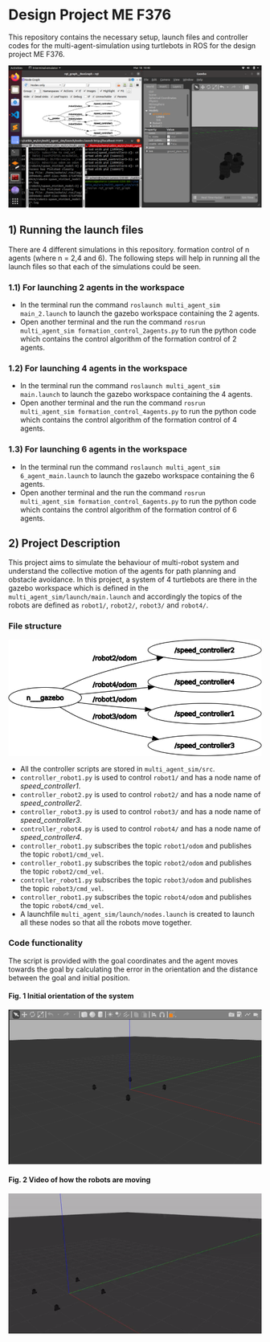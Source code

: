 # Design Project ME F376
This repository contains the necessary setup, launch files and controller codes for the multi-agent-simulation using turtlebots in ROS for the design project ME F376.

![cover_image](https://github.com/AshwinC313/Design_Project_MEF376/blob/main/dop_ss1.png)

## 1) Running the launch files
There are 4 different simulations in this repository. formation control of n agents (where n = 2,4 and 6). The following steps will help in running all the launch files so that each of the simulations could be seen.

### 1.1) For launching 2 agents in the workspace
* In the terminal run the command ```roslaunch multi_agent_sim main_2.launch``` to launch the gazebo workspace containing the 2 agents.
* Open another terminal and the run the command ```rosrun multi_agent_sim formation_control_2agents.py``` to run the python code which contains the control algorithm of the formation control of 2 agents.

### 1.2) For launching 4 agents in the workspace
* In the terminal run the command ```roslaunch multi_agent_sim main.launch``` to launch the gazebo workspace containing the 4 agents.
* Open another terminal and the run the command ```rosrun multi_agent_sim formation_control_4agents.py``` to run the python code which contains the control algorithm of the formation control of 4 agents.

### 1.3) For launching 6 agents in the workspace
* In the terminal run the command ```roslaunch multi_agent_sim 6_agent_main.launch``` to launch the gazebo workspace containing the 6 agents.
* Open another terminal and the run the command ```rosrun multi_agent_sim formation_control_6agents.py``` to run the python code which contains the control algorithm of the formation control of 6 agents.

## 2) Project Description
This project aims to simulate the behaviour of multi-robot system and understand the collective motion of the agents for path planning and obstacle avoidance. In this project, a system of 4 turtlebots are there in the gazebo workspace which is defined in the ``` multi_agent_sim/launch/main.launch ``` and accordingly the topics of the robots are defined as ```robot1/```, ```robot2/```, ```robot3/``` and  ```robot4/```.

###   File structure
![rqt_graph](https://github.com/AshwinC313/Design_Project_MEF376/blob/main/rqt_gragh1.png)

* All the controller scripts are stored in ```multi_agent_sim/src```.
* ```controller_robot1.py``` is used to control ```robot1/``` and has a node name of _speed_controller1_.
* ```controller_robot2.py``` is used to control ```robot2/``` and has a node name of _speed_controller2_.
* ```controller_robot3.py``` is used to control ```robot3/``` and has a node name of _speed_controller3_.
* ```controller_robot4.py``` is used to control ```robot4/``` and has a node name of _speed_controller4_.
* ```controller_robot1.py``` subscribes the topic ```robot1/odom``` and publishes the topic ```robot1/cmd_vel```.
* ```controller_robot1.py``` subscribes the topic ```robot2/odom``` and publishes the topic ```robot2/cmd_vel```.
* ```controller_robot1.py``` subscribes the topic ```robot3/odom``` and publishes the topic ```robot3/cmd_vel```.
* ```controller_robot1.py``` subscribes the topic ```robot4/odom``` and publishes the topic ```robot4/cmd_vel```.
* A launchfile ```multi_agent_sim/launch/nodes.launch``` is created to launch all these nodes so that all the robots move together.

### Code functionality
The script is provided with the goal coordinates and the agent moves towards the goal by calculating the error in the orientation and the distance between the goal and initial position.

####  Fig. 1 Initial orientation of the system
![initial_orientation](https://github.com/AshwinC313/Design_Project_MEF376/blob/main/initial_orientation.png)

#### Fig. 2 Video of how the robots are moving
![video_simulation](https://github.com/AshwinC313/Design_Project_MEF376/blob/main/simulation.gif.gif)





